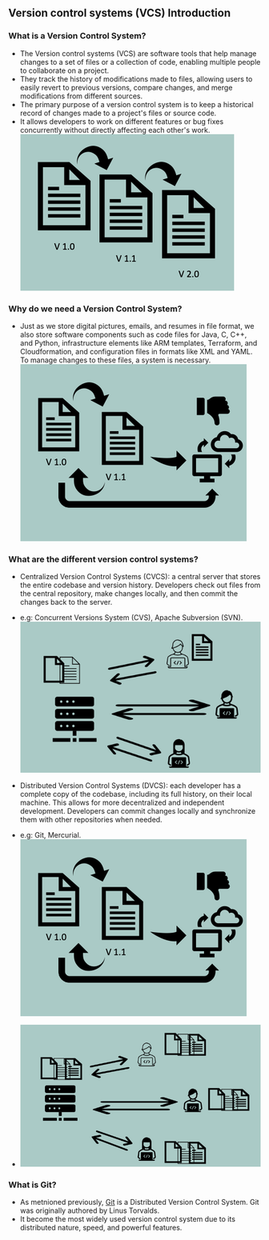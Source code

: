 ## Version control systems (VCS) Introduction ##

### What is a Version Control System? ###
- The Version control systems (VCS) are software tools that help manage changes to a set of files or a collection of code, enabling multiple people to collaborate on a project. 
- They track the history of modifications made to files, allowing users to easily revert to previous versions, compare changes, and merge modifications from different sources.
- The primary purpose of a version control system is to keep a historical record of changes made to a project's files or source code. 
- It allows developers to work on different features or bug fixes concurrently without directly affecting each other's work.
![Version Control System](https://github.com/yetanothermasterylearning/git/blob/main/01.%20Introduction/Pictures/version_control_system.png)

### Why do we need a Version Control System? ###
- Just as we store digital pictures, emails, and resumes in file format, we also store software components such as code files for Java, C, C++, and Python, infrastructure elements like ARM templates, Terraform, and Cloudformation, and configuration files in formats like XML and YAML. To manage changes to these files, a system is necessary.
![Version Control System](https://github.com/yetanothermasterylearning/git/blob/main/01.%20Introduction/Pictures/version_control_system_2.png)

### What are the different version control systems? ###
- Centralized Version Control Systems (CVCS): a central server that stores the entire codebase and version history. Developers check out files from the central repository, make changes locally, and then commit the changes back to the server. 
- e.g: Concurrent Versions System (CVS), Apache Subversion (SVN).
![Centralized Version Control Systems](https://github.com/yetanothermasterylearning/git/blob/main/01.%20Introduction/Pictures/cvcs.png)

- Distributed Version Control Systems (DVCS): each developer has a complete copy of the codebase, including its full history, on their local machine. This allows for more decentralized and independent development. Developers can commit changes locally and synchronize them with other repositories when needed. 
- e.g: Git, Mercurial.
![Version Control System](https://github.com/yetanothermasterylearning/git/blob/main/01.%20Introduction/Pictures/version_control_system_2.png)
- ![Distributed Version Control Systems](https://github.com/yetanothermasterylearning/git/blob/main/01.%20Introduction/Pictures/dvcs.png)

### What is Git? ###
- As metnioned previously, [Git](https://en.wikipedia.org/wiki/Git) is a Distributed Version Control System. Git was originally authored by Linus Torvalds. 
- It become the most widely used version control system due to its distributed nature, speed, and powerful features.